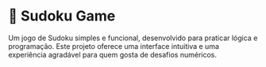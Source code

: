 
# 🧩 Sudoku Game

Um jogo de Sudoku simples e funcional, desenvolvido para praticar lógica e programação. Este projeto oferece uma interface intuitiva e uma experiência agradável para quem gosta de desafios numéricos.
